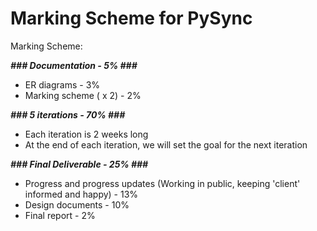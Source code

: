 # Marking Scheme for PySync #

Marking Scheme:

_**### Documentation - 5% ###**_
  * ER diagrams - 3%
  * Marking scheme ( x 2) - 2%


_**### 5 iterations - 70% ###**_
  * Each iteration is 2 weeks long
  * At the end of each iteration, we will set the goal for the next iteration


_**### Final Deliverable - 25% ###**_
  * Progress and progress updates (Working in public, keeping 'client' informed and happy) - 13%
  * Design documents - 10%
  * Final report - 2%

<br />